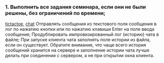 ### 1. Выполнить все задания семинара, если они не были решены, без ограничений по времени; <br>
[tictactoe](https://github.com/Antonyo891/JDK/tree/master/src/TicTacToe), [chat](https://github.com/Antonyo891/JDK/tree/master/src/server)
Отправлять сообщения из текстового поля сообщения в лог
по нажатию кнопки или по нажатию клавиши Enter на поле ввода сообщения;
Продублировать импровизированный лог (историю) чата в файле;
При запуске клиента чата заполнять поле истории из файла, если он существует. Обратите внимание, что чаще всего история сообщений хранится на сервере
и заполнение истории чата лучше делать при соединении с сервером, а не при открытии окна клиента.
